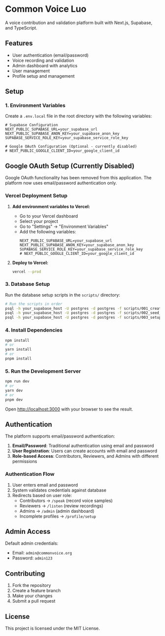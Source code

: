# Common Voice Luo

A voice contribution and validation platform built with Next.js, Supabase, and TypeScript.

## Features

- User authentication (email/password)
- Voice recording and validation
- Admin dashboard with analytics
- User management
- Profile setup and management

## Setup

### 1. Environment Variables

Create a `.env.local` file in the root directory with the following variables:

```env
# Supabase Configuration
NEXT_PUBLIC_SUPABASE_URL=your_supabase_url
NEXT_PUBLIC_SUPABASE_ANON_KEY=your_supabase_anon_key
SUPABASE_SERVICE_ROLE_KEY=your_supabase_service_role_key

# Google OAuth Configuration (Optional - currently disabled)
# NEXT_PUBLIC_GOOGLE_CLIENT_ID=your_google_client_id
```

## Google OAuth Setup (Currently Disabled)

Google OAuth functionality has been removed from this application. The platform now uses email/password authentication only.

### Vercel Deployment Setup

1. **Add environment variables to Vercel:**
   - Go to your Vercel dashboard
   - Select your project
   - Go to "Settings" → "Environment Variables"
   - Add the following variables:
     ```
     NEXT_PUBLIC_SUPABASE_URL=your_supabase_url
     NEXT_PUBLIC_SUPABASE_ANON_KEY=your_supabase_anon_key
     SUPABASE_SERVICE_ROLE_KEY=your_supabase_service_role_key
     # NEXT_PUBLIC_GOOGLE_CLIENT_ID=your_google_client_id
     ```

2. **Deploy to Vercel:**
   ```bash
   vercel --prod
   ```

### 3. Database Setup

Run the database setup scripts in the `scripts/` directory:

```bash
# Run the scripts in order
psql -h your_supabase_host -U postgres -d postgres -f scripts/001_create_tables.sql
psql -h your_supabase_host -U postgres -d postgres -f scripts/002_seed_data.sql
psql -h your_supabase_host -U postgres -d postgres -f scripts/003_setup_storage.sql
```

### 4. Install Dependencies

```bash
npm install
# or
yarn install
# or
pnpm install
```

### 5. Run the Development Server

```bash
npm run dev
# or
yarn dev
# or
pnpm dev
```

Open [http://localhost:3000](http://localhost:3000) with your browser to see the result.

## Authentication

The platform supports email/password authentication:

1. **Email/Password**: Traditional authentication using email and password
2. **User Registration**: Users can create accounts with email and password
3. **Role-based Access**: Contributors, Reviewers, and Admins with different permissions

### Authentication Flow

1. User enters email and password
2. System validates credentials against database
3. Redirects based on user role:
   - Contributors → `/speak` (record voice samples)
   - Reviewers → `/listen` (review recordings)
   - Admins → `/admin` (admin dashboard)
   - Incomplete profiles → `/profile/setup`

## Admin Access

Default admin credentials:
- Email: `admin@commonvoice.org`
- Password: `admin123`

## Contributing

1. Fork the repository
2. Create a feature branch
3. Make your changes
4. Submit a pull request

## License

This project is licensed under the MIT License. 